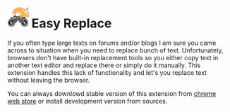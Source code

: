 ![easy replace](icon48.png) Easy Replace
============

If you often type large texts on forums and/or blogs I am sure you came across to situation when you need to replace bunch of text. Unfortunately, browsers don't have built-in replacement tools so you either copy text in another text editor and replace there or simply do it manually. This extension handles this lack of functionality and let's you replace text without leaving the browser.

You can always downlowd stable version of this extension from [chrome web store](https://chrome.google.com/webstore/detail/easy-replace/ojoeejfegihohnkjlfoonbnailkohkce) or install development version from sources.
